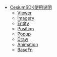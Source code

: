 <!--
 * @Author: 
 * @Date: 2023-03-21 16:23:07
 * @LastEditTime: 2023-03-21 16:30:22
 * @LastEditors: Please set LastEditors
 * @Description: 
-->
* [CesiumSDK使用说明](docs/CesiumSDK/README)
    * [Viewer](docs/CesiumSDK/Viewer)
    * [Imagery](docs/CesiumSDK/Imagery)
    * [Entity](docs/CesiumSDK/Entity)
    * [Position](docs/CesiumSDK/Position)
    * [Popup](docs/CesiumSDK/Popup)
    * [Draw](docs/CesiumSDK/Draw)
    * [Animation](docs/CesiumSDK/Animation)
    * [BaseFn](docs/CesiumSDK/BaseFn)
